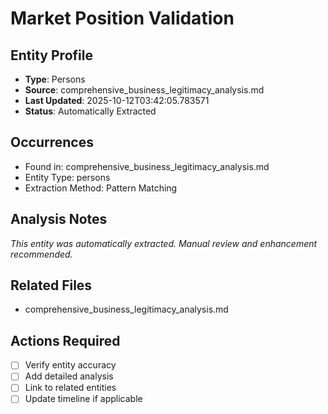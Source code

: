 # Market Position Validation

## Entity Profile
- **Type**: Persons
- **Source**: comprehensive_business_legitimacy_analysis.md
- **Last Updated**: 2025-10-12T03:42:05.783571
- **Status**: Automatically Extracted

## Occurrences
- Found in: comprehensive_business_legitimacy_analysis.md
- Entity Type: persons
- Extraction Method: Pattern Matching

## Analysis Notes
*This entity was automatically extracted. Manual review and enhancement recommended.*

## Related Files
- comprehensive_business_legitimacy_analysis.md

## Actions Required
- [ ] Verify entity accuracy
- [ ] Add detailed analysis
- [ ] Link to related entities
- [ ] Update timeline if applicable
